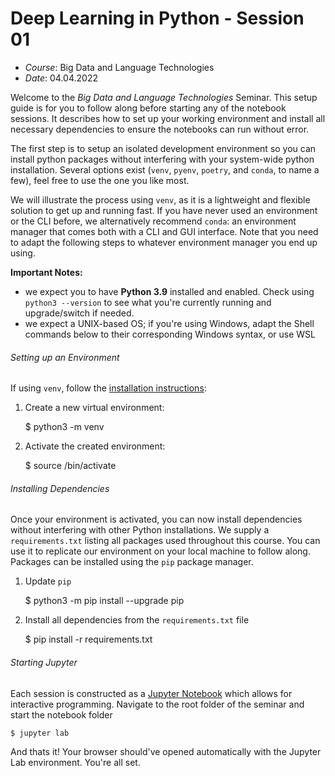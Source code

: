 # Deep Learning in Python - Session 01

- *Course*: Big Data and Language Technologies
- *Date*: 04.04.2022

Welcome to the *Big Data and Language Technologies* Seminar. This setup guide is for you to follow along before starting any of the notebook sessions.
It describes how to set up your working environment and install all necessary dependencies to ensure the notebooks can run without error.

The first step is to setup an isolated development environment so you can install python packages without interfering with your system-wide python installation. Several options exist (`venv`, `pyenv`, `poetry`, and `conda`, to name a few), feel free to use the one you like most. 

We will illustrate the process using `venv`, as it is a lightweight and flexible solution to get up and running fast. If you have never used an environment or the CLI before, we alternatively recommend `conda`: an environment manager that comes both with a CLI and GUI interface. Note that you need to adapt the following steps to whatever environment manager you end up using.

**Important Notes:** 
- we expect you to have **Python 3.9** installed and enabled. Check using `python3 --version` to see what you're currently running and upgrade/switch if needed.
- we expect a UNIX-based OS; if you're using Windows, adapt the Shell commands below to their corresponding Windows syntax, or use WSL

###### Setting up an Environment

If using `venv`, follow the [installation instructions](https://docs.python.org/3/library/venv.html):

1. Create a new virtual environment:


	$ python3 -m venv <path-to-env>

2. Activate the created environment:


 	$ source <path-to-env>/bin/activate	

###### Installing Dependencies

Once your environment is activated, you can now install dependencies without interfering with other Python installations.
We supply a `requirements.txt` listing all packages used throughout this course. You can use it to replicate our environment on your local machine to follow along. Packages can be installed using the `pip` package manager.

1. Update `pip`


    $  python3 -m pip install --upgrade pip

3. Install all dependencies from the `requirements.txt` file


	$ pip install -r requirements.txt


###### Starting Jupyter

Each session is constructed as a [Jupyter Notebook](https://jupyter.org) which allows for interactive programming.
Navigate to the root folder of the seminar and start the notebook folder

	$ jupyter lab

And thats it! Your browser should've opened automatically with the Jupyter Lab environment. You're all set.


